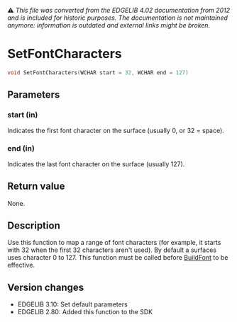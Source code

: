 :warning: _This file was converted from the EDGELIB 4.02 documentation from 2012 and is included for historic purposes. The documentation is not maintained anymore: information is outdated and external links might be broken._

# SetFontCharacters


```c++
void SetFontCharacters(WCHAR start = 32, WCHAR end = 127)
```

## Parameters
### start (in)
Indicates the first font character on the surface (usually 0, or 32 = space).

### end (in)
Indicates the last font character on the surface (usually 127).

## Return value
None.

## Description
Use this function to map a range of font characters (for example, it starts with 32 when the first 32 characters aren't used). By default a surfaces uses character 0 to 127. This function must be called before [BuildFont](e2dsurface_buildfont.md) to be effective.

## Version changes
- EDGELIB 3.10: Set default parameters 
- EDGELIB 2.80: Added this function to the SDK

